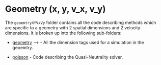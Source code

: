 # Geometry (x, y, v\_x, v\_y)

The `geoemtryXYVxVy` folder contains all the code describing methods which are specific to a geometry with 2 spatial dimensions and 2 velocity dimensions. It is broken up into the following sub-folders:

- [geometry](./geometry/README.md)  --> - All the dimension tags used for a simulation in the geoemtry.
<!-- - [initialization](./initialization/README.md) - -->
- [poisson](./poisson/README.md) - Code describing the Quasi-Neutrality solver.
<!-- - [time\_integration](./time_integration/README.md) - -->
<!-- - [vlasov](./vlasov/README.md) - -->


